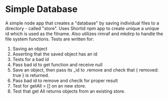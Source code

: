 # Simple Database
A simple node app that creates a "database" by saving individual files to a directory - called "store". Uses Shortid npm app to create unique a unique id which is used as the filname. Also utilizes rimraf and mkdirp to handle the file system functions. Tests are written for:
1. Saving an object
1. Asserting that the saved object has an id
1. Tests for a bad id
1. Pass bad id to get function and receive null
1. Save an object, then pass its _id to .remove and check that { removed: true } is returned. 
1. Pass bad id to remove and checlk for proper result
1. Test for getAll = [] on an new store.
1. Test that get All returns objects from an existing store.